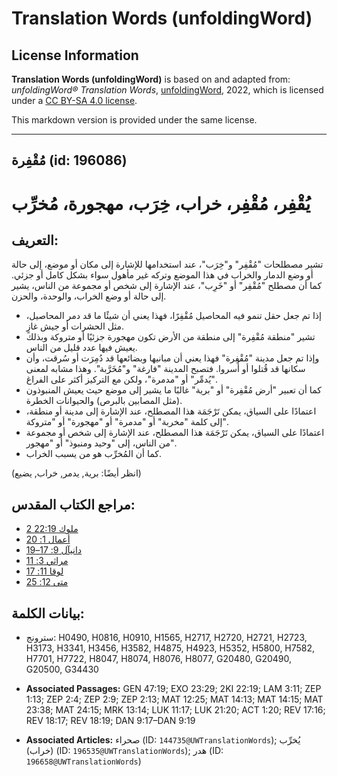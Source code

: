# Translation Words (unfoldingWord)

## License Information

**Translation Words (unfoldingWord)** is based on and adapted from: _unfoldingWord® Translation Words_, [unfoldingWord](https://unfoldingword.org/utw), 2022, which is licensed under a [CC BY-SA 4.0 license](https://creativecommons.org/licenses/by-sa/4.0/legalcode.en).

This markdown version is provided under the same license.



--------------------------------

## مُقْفِرة (id: 196086)

يُقْفِر، مُقْفِر، خراب، خِرَب، مهجورة، مُخرِّب
==============================================

التعريف:
--------

تشير مصطلحات "مُقْفِر" و"خِرَب"، عند استخدامها للإشارة إلى مكان أو موضع، إلى حالة أو وضع الدمار والخراب في هذا الموضع وتركه غير مأهول سواء بشكل كامل أو جزئي. كما أن مصطلح "مُقْفِر" أو "خَرِب"، عند الإشارة إلى شخص أو مجموعة من الناس، يشير إلى حالة أو وضع الخراب، والوحدة، والحزن.

* إذا تم جعل حقل تنمو فيه المحاصيل مُقْفِرًا، فهذا يعني أن شيئًا ما قد دمر المحاصيل، مثل الحشرات أو جيش غازٍ.
* تشير "منطقة مُقْفِرة" إلى منطقة من الأرض تكون مهجورة جزئيًا أو متروكة وبذلك يعيش فيها عدد قليل من الناس.
* وإذا تم جعل مدينة "مُقْفِرة" فهذا يعني أن مبانيها وبضائعها قد دُمِرَت أو سُرقت، وأن سكانها قد قُتلوا أو أُسروا. فتصبح المدينة "فارغة" و"مُخَرَّبة". وهذا مشابه لمعنى "يُدمِّر" أو "مدمرة"، ولكن مع التركيز أكثر على الفراغ.
* كما أن تعبير "أرض مُقْفِرة" أو "برية" غالبًا ما يشير إلى موضع حيث يعيش المنبوذون (مثل المصابين بالبرص) والحيوانات الخطرة.
* اعتمادًا على السياق، يمكن تَرْجَمَة هذا المصطلح، عند الإشارة إلى مدينة أو منطقة، إلى كلمة "مخربة" أو "مدمرة" أو "مهجورة" أو "متروكة".
* اعتمادًا على السياق، يمكن تَرْجَمَة هذا المصطلح، عند الإشارة إلى شخص أو مجموعة من الناس، إلى "وحيد ومنبوذ" أو "مهجور".
* كما أن المُخرِّب هو من يسبب الخراب.

(انظر أيضًا: برية, يدمر, خراب, يضيع)

مراجع الكتاب المقدس:
--------------------

* [2 ملوك 22:19](https://ref.ly/2Kgs22:19)
* [أعمال 1: 20](https://ref.ly/Acts1:20)
* [دانيآل 9: 17–19](https://ref.ly/Dan9:17-Dan9:19)
* [مراثي 3: 11](https://ref.ly/Lam3:11)
* [لوقا 11: 17](https://ref.ly/Luke11:17)
* [متى 12: 25](https://ref.ly/Matt12:25)

بيانات الكلمة:
--------------

* سترونج: H0490, H0816, H0910, H1565, H2717, H2720, H2721, H2723, H3173, H3341, H3456, H3582, H4875, H4923, H5352, H5800, H7582, H7701, H7722, H8047, H8074, H8076, H8077, G20480, G20490, G20500, G34430

* **Associated Passages:** GEN 47:19; EXO 23:29; 2KI 22:19; LAM 3:11; ZEP 1:13; ZEP 2:4; ZEP 2:9; ZEP 2:13; MAT 12:25; MAT 14:13; MAT 14:15; MAT 23:38; MAT 24:15; MRK 13:14; LUK 11:17; LUK 21:20; ACT 1:20; REV 17:16; REV 18:17; REV 18:19; DAN 9:17–DAN 9:19
* **Associated Articles:** صحراء (ID: `144735@UWTranslationWords`); يُخرِّب (خراب) (ID: `196535@UWTranslationWords`); هدر (ID: `196658@UWTranslationWords`)

